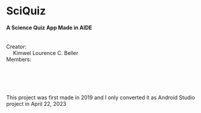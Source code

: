 # SciQuiz
**A Science Quiz App Made in AIDE**
\
\
\
Creator:  \
&emsp;  Kimwel Lourence C. Beller \
Members:  \
\
\
\
\
\
This project was first made in 2019 and I only converted it as Android Studio project in April 22, 2023
